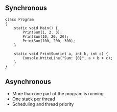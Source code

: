 
## Synchronous
```
class Program
{
    static void Main() {
        PrintSum(1, 2, 3);
        PrintSum(10, 20, 20);
        PrintSum(100, 200, 300);
    }

    static void PrintSum(int a, int b, int c) {
        Console.WriteLine("Sum: {0}", a + b + c);
    }
}
```


## Asynchronous 
- More than one part of the program is running
- One stack per thread
- Scheduling and thread priority
